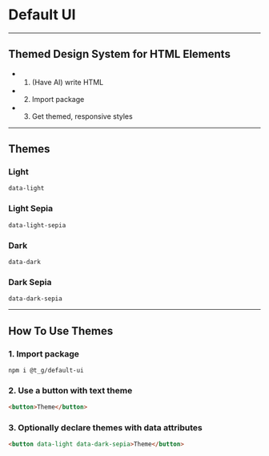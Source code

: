 # Default UI

---

## Themed Design System for HTML Elements

- 1. (Have AI) write HTML

- 2. Import package

- 3. Get themed, responsive styles

---

## Themes

### Light

```
data-light
```

### Light Sepia

```
data-light-sepia
```

### Dark

```
data-dark
```

### Dark Sepia

```
data-dark-sepia
```

---

## How To Use Themes

### 1. Import package

```
npm i @t_g/default-ui
```

### 2. Use a button with text theme

```html
<button>Theme</button>
```

### 3. Optionally declare themes with data attributes

```html
<button data-light data-dark-sepia>Theme</button>
```

